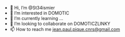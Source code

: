- 👋 Hi, I’m @St34ismier
- 👀 I’m interested in DOMOTIC
- 🌱 I’m currently learning ...
- 💞️ I’m looking to collaborate on DOMOTICZLINKY
- 📫 How to reach me jean.paul.pique.cnrs@gmail.com

<!---
St34ismier/St34ismier is a ✨ special ✨ repository because its `README.md` (this file) appears on your GitHub profile.
You can click the Preview link to take a look at your changes.
--->
